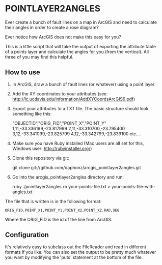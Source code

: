 POINTLAYER2ANGLES
=================

Ever create a bunch of fault lines on a map in ArcGIS and need to calculate their angles in order to create a rose diagram?

Ever notice how ArcGIS does not make this easy for you?

This is a little script that will take the output of exporting the attribute table of a points layer and calculate the angles for you (from the vertical).  All three of you may find this helpful.

How to use
----------

1) In ArcGIS, draw a bunch of fault lines (or whatever) using a point layer.

2) Add the XY coordinates to your attributes (see: http://ic.ucdavis.edu/information/AddXYCoordsArcGIS9.pdf)

3) Export your attributes to a TXT file. The basic structure should look something like this:

    "OBJECTID","ORIG_FID","POINT_X","POINT_Y"
    1,11,-33.336199,-23.817999
    2,11,-33.310700,-23.795400
    3,12,-33.341099,-23.825799
    4,12,-33.342799,-23.839100
    etc....

4) Make sure you have Ruby installed (Mac users are all set for this, Windows user: http://rubyinstaller.org/)

5) Clone this repository via git:

    git clone git://github.com/daphonz/arcgis_pointlayer2angles.git

6) Go into the arcgis_pointlayer2angles directory and run:

    ruby ./pointlayer2angles.rb your-points-file.txt > your-points-file-with-angles.txt

The file that is written is in the following format:

    ORIG_FID,POINT_X1,POINT_Y1,POINT_X2,POINT_X2,RAD,DEG

Where the ORIG_FID is the id of the line from ArcGIS.

Configuration
-------------

It's relatively easy to subclass out the FileReader and read in different formats if you like.  You can also set the output to be pretty much whatever you want by modifying the 'puts' statement at the bottom of the file.